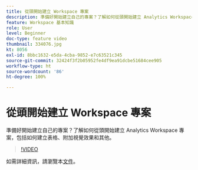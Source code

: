 ```yaml
---
title: 從頭開始建立 Workspace 專案
description: 準備好開始建立自己的專案？了解如何從頭開始建立 Analytics Workspace 專案，包括如何建立表格、附加視覺效果和其他。
feature: Workspace 基本知識
role: User
level: Beginner
doc-type: feature video
thumbnail: 334076.jpg
kt: 8056
exl-id: 8bbc1632-e5da-4cba-9852-e7c63521c345
source-git-commit: 32424f3f2b05952fe4df9ea91dcbe51684cee905
workflow-type: ht
source-wordcount: '86'
ht-degree: 100%

---
```


# 從頭開始建立 Workspace 專案

準備好開始建立自己的專案？了解如何從頭開始建立 Analytics Workspace 專案，包括如何建立表格、附加視覺效果和其他。

>[!VIDEO](https://video.tv.adobe.com/v/334076/?quality=12&learn=on)

如需詳細資訊，請瀏覽本[文件](https://experienceleague.adobe.com/docs/analytics/analyze/analysis-workspace/home.html?lang=zh-Hant)。
